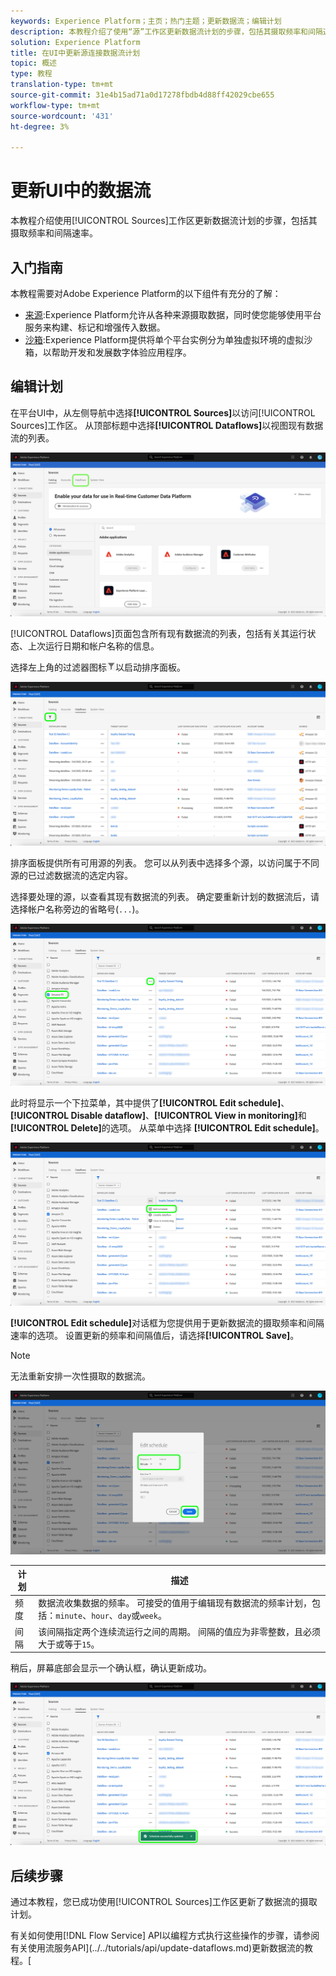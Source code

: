 ```yaml
---
keywords: Experience Platform；主页；热门主题；更新数据流；编辑计划
description: 本教程介绍了使用“源”工作区更新数据流计划的步骤，包括其摄取频率和间隔速率。
solution: Experience Platform
title: 在UI中更新源连接数据流计划
topic: 概述
type: 教程
translation-type: tm+mt
source-git-commit: 31e4b15ad71a0d17278fbdb4d88ff42029cbe655
workflow-type: tm+mt
source-wordcount: '431'
ht-degree: 3%

---
```



# 更新UI中的数据流

本教程介绍使用[!UICONTROL Sources]工作区更新数据流计划的步骤，包括其摄取频率和间隔速率。

## 入门指南

本教程需要对Adobe Experience Platform的以下组件有充分的了解：

- [来源](../../home.md):Experience Platform允许从各种来源摄取数据，同时使您能够使用平台服务来构建、标记和增强传入数据。
- [沙箱](../../../sandboxes/home.md):Experience Platform提供将单个平台实例分为单独虚拟环境的虚拟沙箱，以帮助开发和发展数字体验应用程序。

## 编辑计划

在平台UI中，从左侧导航中选择&#x200B;**[!UICONTROL Sources]**&#x200B;以访问[!UICONTROL Sources]工作区。 从顶部标题中选择&#x200B;**[!UICONTROL Dataflows]**&#x200B;以视图现有数据流的列表。

![目录](../../images/tutorials/update-dataflows/catalog.png)

[!UICONTROL Dataflows]页面包含所有现有数据流的列表，包括有关其运行状态、上次运行日期和帐户名称的信息。

选择左上角的过滤器图标![过滤器](../../images/tutorials/update/filter.png)以启动排序面板。

![filter-dataflows](../../images/tutorials/update-dataflows/filter-dataflows.png)

排序面板提供所有可用源的列表。 您可以从列表中选择多个源，以访问属于不同源的已过滤数据流的选定内容。

选择要处理的源，以查看其现有数据流的列表。 确定要重新计划的数据流后，请选择帐户名称旁边的省略号(`...`)。

![重新](../../images/tutorials/update-dataflows/reschedule.png)

此时将显示一个下拉菜单，其中提供了&#x200B;**[!UICONTROL Edit schedule]**、**[!UICONTROL Disable dataflow]**、**[!UICONTROL View in monitoring]**&#x200B;和&#x200B;**[!UICONTROL Delete]**&#x200B;的选项。 从菜单中选择 **[!UICONTROL Edit schedule]**。

![edit-计划](../../images/tutorials/update-dataflows/edit-schedule.png)

**[!UICONTROL Edit schedule]**&#x200B;对话框为您提供用于更新数据流的摄取频率和间隔速率的选项。 设置更新的频率和间隔值后，请选择&#x200B;**[!UICONTROL Save]**。

>[!NOTE]
>
>无法重新安排一次性摄取的数据流。

![计划对话框](../../images/tutorials/update-dataflows/schedule-dialog-box.png)

| 计划 | 描述 |
| ---------- | ----------- |
| 频度 | 数据流收集数据的频率。 可接受的值用于编辑现有数据流的频率计划，包括：`minute`、`hour`、`day`或`week`。 |
| 间隔 | 该间隔指定两个连续流运行之间的周期。 间隔的值应为非零整数，且必须大于或等于`15`。 |

稍后，屏幕底部会显示一个确认框，确认更新成功。

![计划确认](../../images/tutorials/update-dataflows/schedule-confirm.png)

## 后续步骤

通过本教程，您已成功使用[!UICONTROL Sources]工作区更新了数据流的摄取计划。

有关如何使用[!DNL Flow Service] API以编程方式执行这些操作的步骤，请参阅有关使用流服务API](../../tutorials/api/update-dataflows.md)更新数据流的教程。[